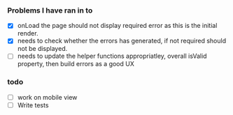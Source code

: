 ### Problems I have ran in to

- [x] onLoad the page should not display required error as this is the initial render.
- [x] needs to check whether the errors has generated, if not required should not be displayed.
- [ ] needs to update the helper functions appropriatley, overall isValid property, then build errors as a good UX

### todo

- [ ] work on mobile view
- [ ] Write tests
